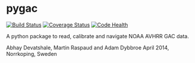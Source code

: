 pygac
=====

[![Build Status](https://travis-ci.org/adybbroe/pygac.png?branch=feature-clock)](https://travis-ci.org/adybbroe/pygac)
[![Coverage Status](https://coveralls.io/repos/adybbroe/pygac/badge.png?branch=feature-clock)](https://coveralls.io/r/adybbroe/pygac?branch=develop)
[![Code Health](https://landscape.io/github/pytroll/pygac/develop/landscape.png)](https://landscape.io/github/pytroll/pygac/develop)


A python package to read, calibrate and navigate NOAA AVHRR GAC data.

Abhay Devatshale, Martin Raspaud and Adam Dybbroe 
April 2014, Norrkoping, Sweden
